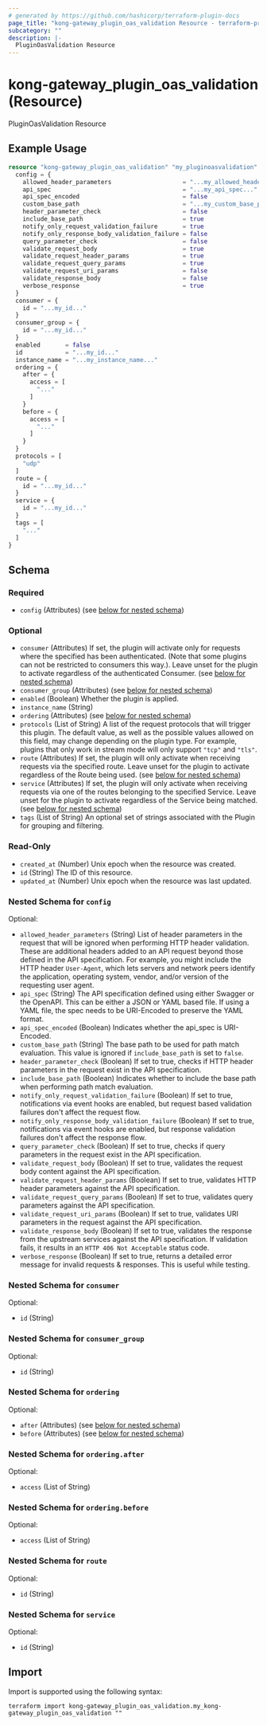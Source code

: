 ```yaml
---
# generated by https://github.com/hashicorp/terraform-plugin-docs
page_title: "kong-gateway_plugin_oas_validation Resource - terraform-provider-kong-gateway"
subcategory: ""
description: |-
  PluginOasValidation Resource
---
```


# kong-gateway_plugin_oas_validation (Resource)

PluginOasValidation Resource

## Example Usage

```terraform
resource "kong-gateway_plugin_oas_validation" "my_pluginoasvalidation" {
  config = {
    allowed_header_parameters                    = "...my_allowed_header_parameters..."
    api_spec                                     = "...my_api_spec..."
    api_spec_encoded                             = false
    custom_base_path                             = "...my_custom_base_path..."
    header_parameter_check                       = false
    include_base_path                            = true
    notify_only_request_validation_failure       = true
    notify_only_response_body_validation_failure = false
    query_parameter_check                        = false
    validate_request_body                        = true
    validate_request_header_params               = true
    validate_request_query_params                = true
    validate_request_uri_params                  = false
    validate_response_body                       = false
    verbose_response                             = true
  }
  consumer = {
    id = "...my_id..."
  }
  consumer_group = {
    id = "...my_id..."
  }
  enabled       = false
  id            = "...my_id..."
  instance_name = "...my_instance_name..."
  ordering = {
    after = {
      access = [
        "..."
      ]
    }
    before = {
      access = [
        "..."
      ]
    }
  }
  protocols = [
    "udp"
  ]
  route = {
    id = "...my_id..."
  }
  service = {
    id = "...my_id..."
  }
  tags = [
    "..."
  ]
}
```

<!-- schema generated by tfplugindocs -->
## Schema

### Required

- `config` (Attributes) (see [below for nested schema](#nestedatt--config))

### Optional

- `consumer` (Attributes) If set, the plugin will activate only for requests where the specified has been authenticated. (Note that some plugins can not be restricted to consumers this way.). Leave unset for the plugin to activate regardless of the authenticated Consumer. (see [below for nested schema](#nestedatt--consumer))
- `consumer_group` (Attributes) (see [below for nested schema](#nestedatt--consumer_group))
- `enabled` (Boolean) Whether the plugin is applied.
- `instance_name` (String)
- `ordering` (Attributes) (see [below for nested schema](#nestedatt--ordering))
- `protocols` (List of String) A list of the request protocols that will trigger this plugin. The default value, as well as the possible values allowed on this field, may change depending on the plugin type. For example, plugins that only work in stream mode will only support `"tcp"` and `"tls"`.
- `route` (Attributes) If set, the plugin will only activate when receiving requests via the specified route. Leave unset for the plugin to activate regardless of the Route being used. (see [below for nested schema](#nestedatt--route))
- `service` (Attributes) If set, the plugin will only activate when receiving requests via one of the routes belonging to the specified Service. Leave unset for the plugin to activate regardless of the Service being matched. (see [below for nested schema](#nestedatt--service))
- `tags` (List of String) An optional set of strings associated with the Plugin for grouping and filtering.

### Read-Only

- `created_at` (Number) Unix epoch when the resource was created.
- `id` (String) The ID of this resource.
- `updated_at` (Number) Unix epoch when the resource was last updated.

<a id="nestedatt--config"></a>
### Nested Schema for `config`

Optional:

- `allowed_header_parameters` (String) List of header parameters in the request that will be ignored when performing HTTP header validation. These are additional headers added to an API request beyond those defined in the API specification.  For example, you might include the HTTP header `User-Agent`, which lets servers and network peers identify the application, operating system, vendor, and/or version of the requesting user agent.
- `api_spec` (String) The API specification defined using either Swagger or the OpenAPI. This can be either a JSON or YAML based file. If using a YAML file, the spec needs to be URI-Encoded to preserve the YAML format.
- `api_spec_encoded` (Boolean) Indicates whether the api_spec is URI-Encoded.
- `custom_base_path` (String) The base path to be used for path match evaluation. This value is ignored if `include_base_path` is set to `false`.
- `header_parameter_check` (Boolean) If set to true, checks if HTTP header parameters in the request exist in the API specification.
- `include_base_path` (Boolean) Indicates whether to include the base path when performing path match evaluation.
- `notify_only_request_validation_failure` (Boolean) If set to true, notifications via event hooks are enabled, but request based validation failures don't affect the request flow.
- `notify_only_response_body_validation_failure` (Boolean) If set to true, notifications via event hooks are enabled, but response validation failures don't affect the response flow.
- `query_parameter_check` (Boolean) If set to true, checks if query parameters in the request exist in the API specification.
- `validate_request_body` (Boolean) If set to true, validates the request body content against the API specification.
- `validate_request_header_params` (Boolean) If set to true, validates HTTP header parameters against the API specification.
- `validate_request_query_params` (Boolean) If set to true, validates query parameters against the API specification.
- `validate_request_uri_params` (Boolean) If set to true, validates URI parameters in the request against the API specification.
- `validate_response_body` (Boolean) If set to true, validates the response from the upstream services against the API specification. If validation fails, it results in an `HTTP 406 Not Acceptable` status code.
- `verbose_response` (Boolean) If set to true, returns a detailed error message for invalid requests & responses. This is useful while testing.


<a id="nestedatt--consumer"></a>
### Nested Schema for `consumer`

Optional:

- `id` (String)


<a id="nestedatt--consumer_group"></a>
### Nested Schema for `consumer_group`

Optional:

- `id` (String)


<a id="nestedatt--ordering"></a>
### Nested Schema for `ordering`

Optional:

- `after` (Attributes) (see [below for nested schema](#nestedatt--ordering--after))
- `before` (Attributes) (see [below for nested schema](#nestedatt--ordering--before))

<a id="nestedatt--ordering--after"></a>
### Nested Schema for `ordering.after`

Optional:

- `access` (List of String)


<a id="nestedatt--ordering--before"></a>
### Nested Schema for `ordering.before`

Optional:

- `access` (List of String)



<a id="nestedatt--route"></a>
### Nested Schema for `route`

Optional:

- `id` (String)


<a id="nestedatt--service"></a>
### Nested Schema for `service`

Optional:

- `id` (String)

## Import

Import is supported using the following syntax:

```shell
terraform import kong-gateway_plugin_oas_validation.my_kong-gateway_plugin_oas_validation ""
```
